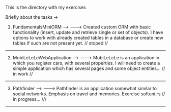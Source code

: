 This is the directory with my exercises

Briefly about the tasks ->
   1. FundamentalsMiniORM  -->
       ---> Created custom ORM with basic functionality (insert, update and retrieve single or set of objects). 
            I have options to work with already created tables in a database or create new tables if such are not present yet.  // stoped //
      
-------------------------------------------------------------------------------------------------------------------------------------------------------------
   2. MobiLeLeLeWebApplication -->
      ---> MobiLeLeLe is an application in which you register cars, with several properties.
           I will need to create a simple application which has several pages and some object entities...       // in work //

-------------------------------------------------------------------------------------------------------------------------------------------------------------

   3. Pathfinder -->
      ---> Pathfinder is an application somewhat similar to social networks.
           Emphasis on travel and memories. Exercise softuni.rs                               // in progress... ///

-------------------------------------------------------------------------------------------------------------------------------------------------------------
  
